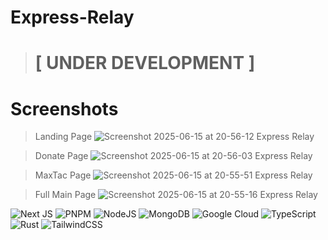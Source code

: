 # Express-Relay
># [ UNDER DEVELOPMENT ]

# Screenshots
> Landing Page
![Screenshot 2025-06-15 at 20-56-12 Express Relay](https://github.com/user-attachments/assets/39f11b34-6300-4bfa-bfa9-0bd303619578)

> Donate Page
![Screenshot 2025-06-15 at 20-56-03 Express Relay](https://github.com/user-attachments/assets/23b308e9-89af-44a5-9126-884e7763de89)

> MaxTac Page
![Screenshot 2025-06-15 at 20-55-51 Express Relay](https://github.com/user-attachments/assets/5cc23340-f44e-4b1b-bd63-f917171efb0a)

> Full Main Page
![Screenshot 2025-06-15 at 20-55-16 Express Relay](https://github.com/user-attachments/assets/1619e1b2-702c-44ba-a188-3de31cb1360c)

![Next JS](https://img.shields.io/badge/Next-black?style=for-the-badge&logo=next.js&logoColor=white)
![PNPM](https://img.shields.io/badge/pnpm-%234a4a4a.svg?style=for-the-badge&logo=pnpm&logoColor=f69220)
![NodeJS](https://img.shields.io/badge/node.js-6DA55F?style=for-the-badge&logo=node.js&logoColor=white)
![MongoDB](https://img.shields.io/badge/MongoDB-%234ea94b.svg?style=for-the-badge&logo=mongodb&logoColor=white)
![Google Cloud](https://img.shields.io/badge/GoogleCloud-%234285F4.svg?style=for-the-badge&logo=google-cloud&logoColor=white)
![TypeScript](https://img.shields.io/badge/typescript-%23007ACC.svg?style=for-the-badge&logo=typescript&logoColor=white)
![Rust](https://img.shields.io/badge/rust-%23000000.svg?style=for-the-badge&logo=rust&logoColor=white)
![TailwindCSS](https://img.shields.io/badge/tailwindcss-%2338B2AC.svg?style=for-the-badge&logo=tailwind-css&logoColor=white)
